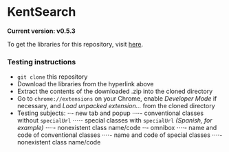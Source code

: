 # KentSearch
**Current version: v0.5.3**

To get the libraries for this repository, visit [here](http://broaderator.com/private/kentsearch-lib.zip).

### Testing instructions

- `git clone` this repository
- Download the libraries from the hyperlink above
- Extract the contents of the downloaded .zip into the cloned directory
- Go to `chrome://extensions` on your Chrome, enable _Developer Mode_ if necessary, and _Load unpacked extension..._ from the cloned directory
- Testing subjects:
⋅⋅- new tab and popup
⋅⋅⋅⋅- conventional classes without `specialUrl`
⋅⋅⋅⋅- special classes with `specialUrl` _(Spanish, for example)_
⋅⋅⋅⋅- nonexistent class name/code
⋅⋅- omnibox
⋅⋅⋅⋅- name and code of conventional classes
⋅⋅⋅⋅- name and code of special classes
⋅⋅⋅⋅- nonexistent class name/code